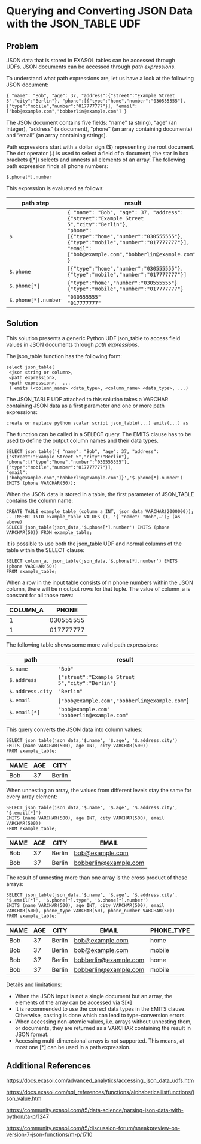 # Querying and Converting JSON Data with the JSON_TABLE UDF 
## Problem

JSON data that is stored in EXASOL tables can be accessed through UDFs. JSON documents can be accessed through *path expressions*.

To understand what path expressions are, let us have a look at the following JSON document:


```"code
{ "name": "Bob", "age": 37, "address":{"street":"Example Street 5","city":"Berlin"}, "phone":[{"type":"home","number":"030555555"},{"type":"mobile","number":"017777777"}], "email":["bob@example.com","bobberlin@example.com"] } 
```
The JSON document contains five fields: “name” (a string), “age” (an integer), “address” (a document), “phone” (an array containing documents) and “email” (an array containing strings).

Path expressions start with a dollar sign ($) representing the root document. The dot operator (.) is used to select a field of a document, the star in box brackets ([*]) selects and unnests all elements of an array. The following path expression finds all phone numbers:


```"code
$.phone[*].number 
```
This expression is evaluated as follows:

|path step   |result   |
|---|---|
|```$```   |```{ "name": "Bob", "age": 37, "address":{"street":"Example Street 5","city":"Berlin"},```<br>```"phone":[{"type":"home","number":"030555555"},{"type":"mobile","number":"017777777"}],```<br>```"email":["bob@example.com","bobberlin@example.com"] }```   |
|```$.phone```   |```[{"type":"home","number":"030555555"},{"type":"mobile","number":"017777777"}]```   |
|```$.phone[*]```   |```{"type":"home","number":"030555555"}```<br>```{"type":"mobile","number":"017777777"}```   |
|```$.phone[*].number```|```"030555555"```<br>```"017777777"``` |

## Solution

This solution presents a generic Python UDF json_table to access field values in JSON documents through *path expressions*.

The json_table function has the following form:


```"code
select json_table(  
 <json string or column>,  
 <path expression>,  
 <path expression>,  ... 
 ) emits (<column_name> <data_type>, <column_name> <data_type>, ...) 
```
The JSON_TABLE UDF attached to this solution takes a VARCHAR containing JSON data as a first parameter and one or more path expressions:


```"code
create or replace python scalar script json_table(...) emits(...) as 
```
The function can be called in a SELECT query. The EMITS clause has to be used to define the output column names and their data types.


```"code
SELECT json_table('{ "name": "Bob", "age": 37, "address":{"street":"Example Street 5","city":"Berlin"},  
"phone":[{"type":"home","number":"030555555"},{"type":"mobile","number":"017777777"}], 
"email":["bob@example.com","bobberlin@example.com"]}','$.phone[*].number') EMITS (phone VARCHAR(50)); 
```
When the JSON data is stored in a table, the first parameter of JSON_TABLE contains the column name:


```"code
CREATE TABLE example_table (column_a INT, json_data VARCHAR(2000000)); 
-- INSERT INTO example_table VALUES (1, '{ "name": "Bob",…'); (as above) 
SELECT json_table(json_data,'$.phone[*].number') EMITS (phone VARCHAR(50)) FROM example_table; 
```
It is possible to use both the json_table UDF and normal columns of the table within the SELECT clause:


```"code
SELECT column_a, json_table(json_data,'$.phone[*].number') EMITS (phone VARCHAR(50)) 
FROM example_table; 
```
When a row in the input table consists of n phone numbers within the JSON column, there will be n output rows for that tuple. The value of column_a is constant for all those rows:



| COLUMN_A | PHONE |
| --- | --- |
| 1 | 030555555 |
| 1 | 017777777 |

The following table shows some more valid path expressions:

|path   |result   |
|---|---|
|```$.name```   |```"Bob"```   |
|```$.address```   |```{"street":"Example Street 5","city":"Berlin"}```   |
|```$.address.city```   |```"Berlin"```   |
|```$.email```   |```["bob@example.com","bobberlin@example.com"```]   |
|```$.email[*]```   |```"bob@example.com"```<br> ```"bobberlin@example.com"```   |

This query converts the JSON data into column values:


```"code
SELECT json_table(json_data,'$.name', '$.age', '$.address.city') 
EMITS (name VARCHAR(500), age INT, city VARCHAR(500)) 
FROM example_table; 
```


| NAME | AGE | CITY |
| --- | --- | --- |
| Bob | 37 | Berlin |

When unnesting an array, the values from different levels stay the same for every array element:


```"code
SELECT json_table(json_data,'$.name', '$.age', '$.address.city', '$.email[*]') 
EMITS (name VARCHAR(500), age INT, city VARCHAR(500), email VARCHAR(500)) 
FROM example_table; 
```


| NAME | AGE | CITY | EMAIL |
| --- | --- | --- | --- |
| Bob | 37 | Berlin | bob@example.com |
| Bob | 37 | Berlin | bobberlin@example.com |

The result of unnesting more than one array is the cross product of those arrays:


```"code
SELECT json_table(json_data,'$.name', '$.age', '$.address.city', '$.email[*]', '$.phone[*].type', '$.phone[*].number') 
EMITS (name VARCHAR(500), age INT, city VARCHAR(500), email VARCHAR(500), phone_type VARCHAR(50), phone_number VARCHAR(50)) 
FROM example_table; 
```


| NAME | AGE | CITY | EMAIL | PHONE_TYPE | PHONE_NUMBER |
| --- | --- | --- | --- | --- | --- |
| Bob | 37 | Berlin | bob@example.com | home | 030555555 |
| Bob | 37 | Berlin | bob@example.com | mobile | 017777777 |
| Bob | 37 | Berlin | bobberlin@example.com | home | 030555555 |
| Bob | 37 | Berlin | bobberlin@example.com | mobile | 017777777 |

Details and limitations:

* When the JSON input is not a single document but an array, the elements of the array can be accessed via $[*]
* It is recommended to use the correct data types in the EMITS clause. Otherwise, casting is done which can lead to type-conversion errors.
* When accessing non-atomic values, i.e. arrays without unnesting them, or documents, they are returned as a VARCHAR containing the result in JSON format.
* Accessing multi-dimensional arrays is not supported. This means, at most one [*] can be used in a path expression.

## Additional References

<https://docs.exasol.com/advanced_analytics/accessing_json_data_udfs.htm>

<https://docs.exasol.com/sql_references/functions/alphabeticallistfunctions/json_value.htm>

<https://community.exasol.com/t5/data-science/parsing-json-data-with-python/ta-p/1247>

<https://community.exasol.com/t5/discussion-forum/sneakpreview-on-version-7-json-functions/m-p/1710>

